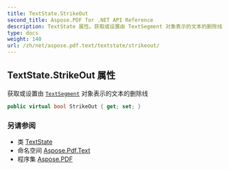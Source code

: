 ```yaml
---
title: TextState.StrikeOut
second_title: Aspose.PDF for .NET API Reference
description: TextState 属性。获取或设置由 TextSegment 对象表示的文本的删除线
type: docs
weight: 140
url: /zh/net/aspose.pdf.text/textstate/strikeout/
---
```

## TextState.StrikeOut 属性

获取或设置由 [`TextSegment`](../../textsegment/) 对象表示的文本的删除线

```csharp
public virtual bool StrikeOut { get; set; }
```

### 另请参阅

* 类 [TextState](../)
* 命名空间 [Aspose.Pdf.Text](../../../aspose.pdf.text/)
* 程序集 [Aspose.PDF](../../../)
